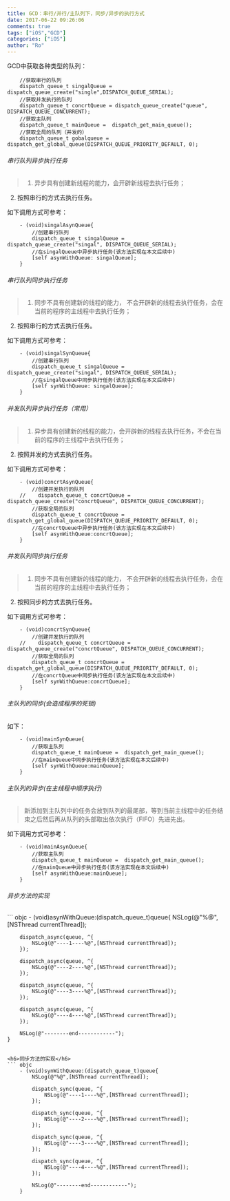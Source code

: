 ```yaml
---
title: GCD：串行/并行/主队列下，同步/异步的执行方式
date: 2017-06-22 09:26:06
comments: true
tags: ["iOS","GCD"]
categories: ["iOS"]
author: "Ro"
---
```


GCD中获取各种类型的队列：
``` objc
    //获取串行的队列  
    dispatch_queue_t singalQueue = dispatch_queue_create("single",DISPATCH_QUEUE_SERIAL);
    //获取并发执行的队列
    dispatch_queue_t concrtQueue = dispatch_queue_create("queue", DISPATCH_QUEUE_CONCURRENT);
    //获取主队列
    dispatch_queue_t mainQueue =  dispatch_get_main_queue();
    //获取全局的队列（并发的）
    dispatch_queue_t gobalqueue =  dispatch_get_global_queue(DISPATCH_QUEUE_PRIORITY_DEFAULT, 0);
```

<!-- more -->

<h6>串行队列异步执行任务</h6>

>1. 异步具有创建新线程的能力，会开辟新线程去执行任务；
2. 按照串行的方式去执行任务。

如下调用方式可参考：
``` objc
    - (void)singalAsynQueue{
        //创建串行队列
        dispatch_queue_t singalQueue =   dispatch_queue_create("singal", DISPATCH_QUEUE_SERIAL);
        //在singalQueue中异步执行任务(该方法实现在本文后续中)
        [self asynWithQueue: singalQueue];  
    }
```

<h6>串行队列同步执行任务</h6>

>1. 同步不具有创建新的线程的能力， 不会开辟新的线程去执行任务，会在当前的程序的主线程中去执行任务；
2. 按照串行的方式去执行任务。

如下调用方式可参考：
``` objc
    - (void)singalSynQueue{
        //创建串行队列
        dispatch_queue_t singalQueue =   dispatch_queue_create("singal", DISPATCH_QUEUE_SERIAL);
        //在singalQueue中同步执行任务(该方法实现在本文后续中)
        [self synWithQueue: singalQueue];
    }
```

<h6>并发队列异步执行任务（常用）</h6>

>1. 异步具有创建新的线程的能力，会开辟新的线程去执行任务，不会在当前的程序的主线程中去执行任务；
2. 按照并发的方式去执行任务。

如下调用方式可参考：
``` objc
    - (void)concrtAsynQueue{
        //创建并发执行的队列
    //    dispatch_queue_t concrtQueue = dispatch_queue_create("concrtQueue", DISPATCH_QUEUE_CONCURRENT);
        //获取全局的队列
        dispatch_queue_t concrtQueue =  dispatch_get_global_queue(DISPATCH_QUEUE_PRIORITY_DEFAULT, 0);
        //在concrtQueue中异步执行任务(该方法实现在本文后续中)
        [self asynWithQueue:concrtQueue];
    }
```

<h6>并发队列同步执行任务</h6>

>1. 同步不具有创建新的线程的能力， 不会开辟新的线程去执行任务，会在当前的程序的主线程中去执行任务；
2. 按照同步的方式去执行任务。

如下调用方式可参考：
``` objc
    - (void)concrtSynQueue{
        //创建并发执行的队列
    //    dispatch_queue_t concrtQueue = dispatch_queue_create("concrtQueue", DISPATCH_QUEUE_CONCURRENT);
        //获取全局的队列
        dispatch_queue_t concrtQueue =  dispatch_get_global_queue(DISPATCH_QUEUE_PRIORITY_DEFAULT, 0);
        //在concrtQueue中同步执行任务(该方法实现在本文后续中)
        [self synWithQueue:concrtQueue];
    }
```

<h6>主队列的同步(会造成程序的死锁)</h6>

如下：
``` objc
    - (void)mainSynQueue{
        //获取主队列
        dispatch_queue_t mainQueue =  dispatch_get_main_queue();
        //在mainQueue中同步执行任务(该方法实现在本文后续中)
        [self synWithQueue:mainQueue];
    }
```

<h6>主队列的异步(在主线程中顺序执行)</h6>

>新添加到主队列中的任务会放到队列的最尾部，等到当前主线程中的任务结束之后然后再从队列的头部取出依次执行（FIFO）先进先出。

如下调用方式可参考：
``` objc
    - (void)mainAsynQueue{
        //获取主队列
        dispatch_queue_t mainQueue =  dispatch_get_main_queue();
        //在mainQueue中异步执行任务(该方法实现在本文后续中)
        [self asynWithQueue:mainQueue];        
    }
```

<h6>异步方法的实现</h6>
``` objc
    - (void)asynWithQueue:(dispatch_queue_t)queue{
        NSLog(@"%@",[NSThread currentThread]);

        dispatch_async(queue, ^{
            NSLog(@"----1----%@",[NSThread currentThread]);
        });

        dispatch_async(queue, ^{
            NSLog(@"----2----%@",[NSThread currentThread]);
        });

        dispatch_async(queue, ^{
            NSLog(@"----3----%@",[NSThread currentThread]);
        });

        dispatch_async(queue, ^{
            NSLog(@"----4----%@",[NSThread currentThread]);
        });

        NSLog(@"--------end------------");
    }
```

<h6>同步方法的实现</h6>
``` objc
    - (void)synWithQueue:(dispatch_queue_t)queue{
        NSLog(@"%@",[NSThread currentThread]);

        dispatch_sync(queue, ^{
            NSLog(@"----1----%@",[NSThread currentThread]);
        });

        dispatch_sync(queue, ^{
            NSLog(@"----2----%@",[NSThread currentThread]);
        });

        dispatch_sync(queue, ^{
            NSLog(@"----3----%@",[NSThread currentThread]);
        });

        dispatch_sync(queue, ^{
            NSLog(@"----4----%@",[NSThread currentThread]);
        });

        NSLog(@"--------end------------");
    }
```
